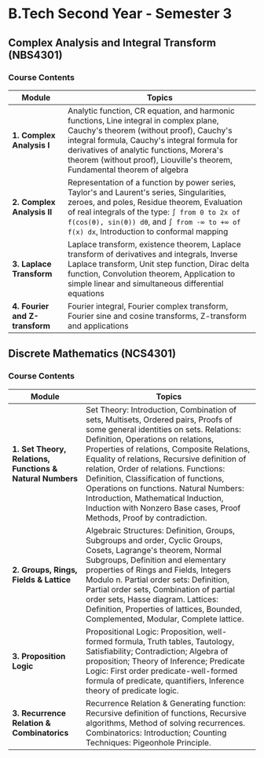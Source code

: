 # B.Tech Second Year - Semester 3

## Complex Analysis and Integral Transform (NBS4301)

### Course Contents

| **Module**                       | **Topics**                                                                                                                                                                                                                                                                                                                                                 |
|-----------------------------------|------------------------------------------------------------------------------------------------------------------------------------------------------------------------------------------------------------------------------------------------------------------------------------------------------------------------------------------------------------|
| **1. Complex Analysis I**         | Analytic function, CR equation, and harmonic functions, Line integral in complex plane, Cauchy's theorem (without proof), Cauchy's integral formula, Cauchy's integral formula for derivatives of analytic functions, Morera's theorem (without proof), Liouville's theorem, Fundamental theorem of algebra                                                                                                           |
| **2. Complex Analysis II**        | Representation of a function by power series, Taylor's and Laurent's series, Singularities, zeroes, and poles, Residue theorem, Evaluation of real integrals of the type: `∫ from 0 to 2x of f(cos(θ), sin(θ)) dθ`, and `∫ from -∞ to +∞ of f(x) dx`, Introduction to conformal mapping                                                                                   |
| **3. Laplace Transform**          | Laplace transform, existence theorem, Laplace transform of derivatives and integrals, Inverse Laplace transform, Unit step function, Dirac delta function, Convolution theorem, Application to simple linear and simultaneous differential equations                                                                                                                       |
| **4. Fourier and Z-transform**    | Fourier integral, Fourier complex transform, Fourier sine and cosine transforms, Z-transform and applications                                                                                                                                                                                                                                                 |

## Discrete Mathematics (NCS4301)

### Course Contents

| **Module**                       | **Topics**                                                                                                                                                                                                                     |
|----------------------------------|--------------------------------------------------------------------------------------------------------------------------------------------------------------------------------------------------------------------------------|
| **1. Set Theory, Relations, Functions & Natural Numbers** | Set Theory: Introduction, Combination of sets, Multisets, Ordered pairs, Proofs of some general identities on sets. Relations: Definition, Operations on relations, Properties of relations, Composite Relations, Equality of relations, Recursive definition of relation, Order of relations. Functions: Definition, Classification of functions, Operations on functions. Natural Numbers: Introduction, Mathematical Induction, Induction with Nonzero Base cases, Proof Methods, Proof by contradiction. |
| **2. Groups, Rings, Fields & Lattice** | Algebraic Structures: Definition, Groups, Subgroups and order, Cyclic Groups, Cosets, Lagrange's theorem, Normal Subgroups, Definition and elementary properties of Rings and Fields, Integers Modulo n. Partial order sets: Definition, Partial order sets, Combination of partial order sets, Hasse diagram. Lattices: Definition, Properties of lattices, Bounded, Complemented, Modular, Complete lattice. |
| **3. Proposition Logic** | Propositional Logic: Proposition, well-formed formula, Truth tables, Tautology, Satisfiability; Contradiction; Algebra of proposition; Theory of Inference; Predicate Logic: First order predicate-well-formed formula of predicate, quantifiers, Inference theory of predicate logic. |
| **3. Recurrence Relation & Combinatorics** | Recurrence Relation & Generating function: Recursive definition of functions, Recursive algorithms, Method of solving recurrences. Combinatorics: Introduction; Counting Techniques: Pigeonhole Principle. |
